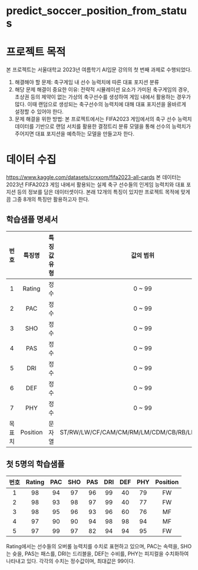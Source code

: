 # predict_soccer_position_from_status
# 프로젝트 목적
본 프로젝트는 서울대학교 2023년 여름학기 AI입문 강의의 첫 번째 과제로 수행되었다.
1)	해결해야 할 문제: 축구게임 내 선수 능력치에 따른 대표 포지션 분류
2)	해당 문제 해결이 중요한 이유: 전략적 시뮬레이션 요소가 가미된 축구게임의 경우, 초상권 등의 제약이 없는 가상의 축구선수를 생성하여 게임 내에서 활용하는 경우가 많다. 이때 랜덤으로 생성되는 축구선수의 능력치에 대해 대표 포지션을 올바르게 설정할 수 있어야 한다.
3)	문제 해결을 위한 방법: 본 프로젝트에서는 FIFA2023 게임에서의 축구 선수 능력치 데이터를 기반으로 랜덤 서치를 활용한 결정트리 분류 모델을 통해 선수의 능력치가 주어지면 대표 포지션을 예측하는 모델을 만들고자 한다.
# 데이터 수집
https://www.kaggle.com/datasets/crxxom/fifa2023-all-cards
본 데이터는 2023년 FIFA2023 게임 내에서 활용되는 실제 축구 선수들의 인게임 능력치와 대표 포지션 등의 정보를 담은 데이터셋이다. 본래 12개의 특징이 있지만 프로젝트 목적에 맞게끔 그중 8개의 특징만 활용하고자 한다.
## 학습샘플 명세서
|번호|특징명|특징값 유형|값의 범위| 
|:---:|:---:|:---:|:--------------:|
|1|Rating|정수|0 ~ 99|
|2|PAC|정수|0 ~ 99|
|3|SHO|정수|0 ~ 99|
|4|PAS|정수|0 ~ 99|
|5|DRI|정수|0 ~ 99|
|6|DEF|정수|0 ~ 99|
|7|PHY|정수|0 ~ 99|
|목표치|Position|문자열|ST/RW/LW/CF/CAM/CM/RM/LM/CDM/CB/RB/LB/RWB/LWB|
## 첫 5명의 학습샘플
|번호|Rating|PAC|SHO|PAS|DRI|DEF|PHY|Position|
|:---:|:---:|:---:|:---:|:---:|:---:|:---:|:---:|:---:|
|1|98|94|97|96|99|40|79|FW|
|2|98|93|98|97|99|40|77|FW|
|3|98|95|96|93|96|60|76|MF|
|4|97|90|90|94|98|98|94|MF|
|5|97|99|97|82|94|94|95|FW|
Rating에서는 선수들의 오버롤 능력치를 수치로 표현하고 있으며, PAC는 속력을, SHO는 슛을, PAS는 패스를, DRI는 드리블을, DEF는 수비를, PHY는 피지컬을 수치화하여 나타내고 있다.
각각의 수치는 정수값이며, 최대값은 99이다.
